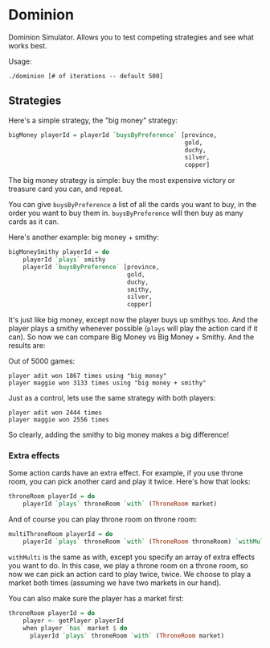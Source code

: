 # Dominion

Dominion Simulator. Allows you to test competing strategies and see what works best.

Usage:

    ./dominion [# of iterations -- default 500]

## Strategies

Here's a simple strategy, the "big money" strategy:

```haskell
bigMoney playerId = playerId `buysByPreference` [province,
                                                 gold,
                                                 duchy,
                                                 silver,
                                                 copper]
```

The big money strategy is simple: buy the most expensive victory or treasure card you can, and repeat.

You can give `buysByPreference` a list of all the cards you want to buy, in the order you want to buy them in. `buysByPreference` will then buy as many cards as it can.

Here's another example: big money + smithy:

```haskell
bigMoneySmithy playerId = do
    playerId `plays` smithy
    playerId `buysByPreference` [province,
                                 gold,
                                 duchy,
                                 smithy,
                                 silver,
                                 copper]
```

It's just like big money, except now the player buys up smithys too. And the player plays a smithy whenever possible (`plays` will play the action card if it can). So now we can compare Big Money vs Big Money + Smithy. And the results are:

Out of 5000 games:

    player adit won 1867 times using "big money"
    player maggie won 3133 times using "big money + smithy"

Just as a control, lets use the same strategy with both players:

    player adit won 2444 times
    player maggie won 2556 times

So clearly, adding the smithy to big money makes a big difference!

### Extra effects

Some action cards have an extra effect. For example, if you use throne room, you can pick another card and play it twice. Here's how that looks:

```haskell
throneRoom playerId = do
    playerId `plays` throneRoom `with` (ThroneRoom market)
```

And of course you can play throne room on throne room:

```haskell
multiThroneRoom playerId = do
    playerId `plays` throneRoom `with` (ThroneRoom throneRoom) `withMulti` [ThroneRoom market, ThroneRoom market]
```

`withMulti` is the same as with, except you specify an array of extra effects you want to do. In this case, we play a throne room on a throne room, so now we can pick an action card to play twice, twice. We choose to play a market both times (assuming we have two markets in our hand).

You can also make sure the player has a market first:

```haskell
throneRoom playerId = do
    player <- getPlayer playerId
    when player `has` market $ do
      playerId `plays` throneRoom `with` (ThroneRoom market)
```
